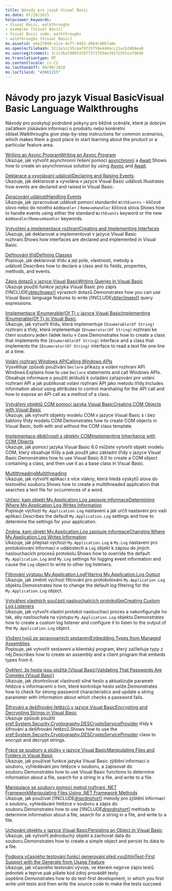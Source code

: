```yaml
---
title: Návody pro jazyk Visual Basic
ms.date: 07/20/2015
helpviewer_keywords:
- Visual Basic, walkthroughs
- examples [Visual Basic]
- Visual Basic code, walkthroughs
- walkthroughs [Visual Basic]
ms.assetid: e4e1f849-e1ce-4cf7-8483-d9b4c4887a8e
ms.openlocfilehash: 5211e1cc55c4af9735f59e4ddecc11acb24b8ea0
ms.sourcegitcommit: 3c1c3ba79895335ff3737934e39372555ca7d6d0
ms.translationtype: MT
ms.contentlocale: cs-CZ
ms.lasthandoff: 09/06/2018
ms.locfileid: "43861215"
---
```

# <a name="visual-basic-language-walkthroughs"></a><span data-ttu-id="e0f3e-102">Návody pro jazyk Visual Basic</span><span class="sxs-lookup"><span data-stu-id="e0f3e-102">Visual Basic Language Walkthroughs</span></span>
<span data-ttu-id="e0f3e-103">Návody pro poskytují podrobné pokyny pro běžné scénáře, které je dobrým začátkem získávání informací o produktu nebo konkrétní oblast.</span><span class="sxs-lookup"><span data-stu-id="e0f3e-103">Walkthroughs give step-by-step instructions for common scenarios, which makes them a good place to start learning about the product or a particular feature area.</span></span>  
  
 [<span data-ttu-id="e0f3e-104">Writing an Async Program</span><span class="sxs-lookup"><span data-stu-id="e0f3e-104">Writing an Async Program</span></span>](./programming-guide/concepts/async/walkthrough-accessing-the-web-by-using-async-and-await.md)  
 <span data-ttu-id="e0f3e-105">Ukazuje, jak vytvořit asynchronní řešení pomocí [asynchronní](../visual-basic/language-reference/modifiers/async.md) a [Await](../visual-basic/language-reference/operators/await-operator.md).</span><span class="sxs-lookup"><span data-stu-id="e0f3e-105">Shows how to create an asynchronous solution by using [Async](../visual-basic/language-reference/modifiers/async.md) and [Await](../visual-basic/language-reference/operators/await-operator.md).</span></span>  
  
 [<span data-ttu-id="e0f3e-106">Deklarace a vyvolávání událostí</span><span class="sxs-lookup"><span data-stu-id="e0f3e-106">Declaring and Raising Events</span></span>](../visual-basic/programming-guide/language-features/events/walkthrough-declaring-and-raising-events.md)  
 <span data-ttu-id="e0f3e-107">Ukazuje, jak deklarovat a vyvolána v jazyce Visual Basic události.</span><span class="sxs-lookup"><span data-stu-id="e0f3e-107">Illustrates how events are declared and raised in Visual Basic.</span></span>  
  
 [<span data-ttu-id="e0f3e-108">Zpracování událostí</span><span class="sxs-lookup"><span data-stu-id="e0f3e-108">Handling Events</span></span>](../visual-basic/programming-guide/language-features/events/walkthrough-handling-events.md)  
 <span data-ttu-id="e0f3e-109">Ukazuje, jak zpracovávat události pomocí standardní `WithEvents` – klíčové slovo nebo do nového `AddHandler` / `RemoveHandler` klíčová slova.</span><span class="sxs-lookup"><span data-stu-id="e0f3e-109">Shows how to handle events using either the standard `WithEvents` keyword or the new `AddHandler`/`RemoveHandler` keywords.</span></span>  
  
 [<span data-ttu-id="e0f3e-110">Vytvoření a implementace rozhraní</span><span class="sxs-lookup"><span data-stu-id="e0f3e-110">Creating and Implementing Interfaces</span></span>](../visual-basic/programming-guide/language-features/interfaces/walkthrough-creating-and-implementing-interfaces.md)  
 <span data-ttu-id="e0f3e-111">Ukazuje, jak deklarovat a implementovat v jazyce Visual Basic rozhraní.</span><span class="sxs-lookup"><span data-stu-id="e0f3e-111">Shows how interfaces are declared and implemented in Visual Basic.</span></span>  
  
 [<span data-ttu-id="e0f3e-112">Definování tříd</span><span class="sxs-lookup"><span data-stu-id="e0f3e-112">Defining Classes</span></span>](../visual-basic/programming-guide/language-features/objects-and-classes/walkthrough-defining-classes.md)  
 <span data-ttu-id="e0f3e-113">Popisuje, jak deklarovat třídu a její pole, vlastnosti, metody a události.</span><span class="sxs-lookup"><span data-stu-id="e0f3e-113">Describes how to declare a class and its fields, properties, methods, and events.</span></span>  
  
 [<span data-ttu-id="e0f3e-114">Zápis dotazů v jazyce Visual Basic</span><span class="sxs-lookup"><span data-stu-id="e0f3e-114">Writing Queries in Visual Basic</span></span>](../visual-basic/programming-guide/concepts/linq/walkthrough-writing-queries.md)  
 <span data-ttu-id="e0f3e-115">Ukazuje použití funkce jazyka Visual Basic pro zápis [!INCLUDE[vbteclinqext](~/includes/vbteclinqext-md.md)] výrazech dotazů.</span><span class="sxs-lookup"><span data-stu-id="e0f3e-115">Demonstrates how you can use Visual Basic language features to write [!INCLUDE[vbteclinqext](~/includes/vbteclinqext-md.md)] query expressions.</span></span>  
  
 [<span data-ttu-id="e0f3e-116">Implementace IEnumerable(Of T) v jazyce Visual Basic</span><span class="sxs-lookup"><span data-stu-id="e0f3e-116">Implementing IEnumerable(Of T) in Visual Basic</span></span>](../visual-basic/programming-guide/language-features/control-flow/walkthrough-implementing-ienumerable-of-t.md)  
 <span data-ttu-id="e0f3e-117">Ukazuje, jak vytvořit třídu, která implementuje `IEnumerable(Of String)` rozhraní a třídy, která implementuje `IEnumerator(Of String)` rozhraní ke čtení souboru jeden řádek textu v čase.</span><span class="sxs-lookup"><span data-stu-id="e0f3e-117">Demonstrates how to create a class that implements the `IEnumerable(Of String)` interface and a class that implements the `IEnumerator(Of String)` interface to read a text file one line at a time.</span></span>  
  
 [<span data-ttu-id="e0f3e-118">Volání rozhraní Windows API</span><span class="sxs-lookup"><span data-stu-id="e0f3e-118">Calling Windows APIs</span></span>](../visual-basic/programming-guide/com-interop/walkthrough-calling-windows-apis.md)  
 <span data-ttu-id="e0f3e-119">Vysvětluje způsob používání `Declare` příkazy a volání rozhraní API Windows.</span><span class="sxs-lookup"><span data-stu-id="e0f3e-119">Explains how to use `Declare` statements and call Windows APIs.</span></span> <span data-ttu-id="e0f3e-120">Obsahuje informace o použití atributů k ovládání zařazování pro volání rozhraní API a jak publikovat volání rozhraní API jako metodu třídy.</span><span class="sxs-lookup"><span data-stu-id="e0f3e-120">Includes information about using attributes to control marshaling for the API call and how to expose an API call as a method of a class.</span></span>  
  
 [<span data-ttu-id="e0f3e-121">Vytváření objektů COM pomocí jazyka Visual Basic</span><span class="sxs-lookup"><span data-stu-id="e0f3e-121">Creating COM Objects with Visual Basic</span></span>](../visual-basic/programming-guide/com-interop/walkthrough-creating-com-objects.md)  
 <span data-ttu-id="e0f3e-122">Ukazuje, jak vytvořit objekty modelu COM v jazyce Visual Basic s i bez šablony třídy modelu COM.</span><span class="sxs-lookup"><span data-stu-id="e0f3e-122">Demonstrates how to create COM objects in Visual Basic, both with and without the COM class template.</span></span>  
  
 [<span data-ttu-id="e0f3e-123">Implementace dědičnosti s objekty COM</span><span class="sxs-lookup"><span data-stu-id="e0f3e-123">Implementing Inheritance with COM Objects</span></span>](../visual-basic/programming-guide/com-interop/walkthrough-implementing-inheritance-with-com-objects.md)  
 <span data-ttu-id="e0f3e-124">Ukazuje, jak pomocí jazyka Visual Basic 6.0 můžete vytvořit objekt modelu COM, který obsahuje třídy a pak použít jako základní třídy v jazyce Visual Basic.</span><span class="sxs-lookup"><span data-stu-id="e0f3e-124">Demonstrates how to use Visual Basic 6.0 to create a COM object containing a class, and then use it as a base class in Visual Basic.</span></span>  
  
 [<span data-ttu-id="e0f3e-125">Multithreading</span><span class="sxs-lookup"><span data-stu-id="e0f3e-125">Multithreading</span></span>](https://msdn.microsoft.com/library/2cbf5116-8499-4af9-818c-6f7c1c2ad2c9)  
 <span data-ttu-id="e0f3e-126">Ukazuje, jak vytvořit aplikaci s více vlákny, která hledá výskytů slova do textového souboru.</span><span class="sxs-lookup"><span data-stu-id="e0f3e-126">Shows how to create a multithreaded application that searches a text file for occurrences of a word.</span></span>  
  
 [<span data-ttu-id="e0f3e-127">Určení, kam objekt My.Application.Log zapisuje informace</span><span class="sxs-lookup"><span data-stu-id="e0f3e-127">Determining Where My.Application.Log Writes Information</span></span>](../visual-basic/developing-apps/programming/log-info/walkthrough-determining-where-my-application-log-writes-information.md)  
 <span data-ttu-id="e0f3e-128">Popisuje výchozí `My.Application.Log` nastavení a jak určit nastavení pro vaši aplikaci.</span><span class="sxs-lookup"><span data-stu-id="e0f3e-128">Describes the default `My.Application.Log` settings and how to determine the settings for your application.</span></span>  
  
 [<span data-ttu-id="e0f3e-129">Změna, kam objekt My.Application.Log zapisuje informace</span><span class="sxs-lookup"><span data-stu-id="e0f3e-129">Changing Where My.Application.Log Writes Information</span></span>](../visual-basic/developing-apps/programming/log-info/walkthrough-changing-where-my-application-log-writes-information.md)  
 <span data-ttu-id="e0f3e-130">Ukazuje, jak přepsat výchozí `My.Application.Log` a `My.Log` nastavení pro protokolování informací o událostech a `Log` objekt k zápisu do jiných naslouchacích procesů protokolu.</span><span class="sxs-lookup"><span data-stu-id="e0f3e-130">Shows how to override the default `My.Application.Log` and `My.Log` settings for logging event information and cause the `Log` object to write to other log listeners.</span></span>  
  
 [<span data-ttu-id="e0f3e-131">Filtrování výstupu My.Application.Log</span><span class="sxs-lookup"><span data-stu-id="e0f3e-131">Filtering My.Application.Log Output</span></span>](../visual-basic/developing-apps/programming/log-info/walkthrough-filtering-my-application-log-output.md)  
 <span data-ttu-id="e0f3e-132">Ukazuje, jak změnit výchozí filtrování pro protokolování `My.Application.Log` objektu.</span><span class="sxs-lookup"><span data-stu-id="e0f3e-132">Demonstrates how to change the default log filtering for the `My.Application.Log` object.</span></span>  
  
 [<span data-ttu-id="e0f3e-133">Vytváření vlastních součástí naslouchajících protokolům</span><span class="sxs-lookup"><span data-stu-id="e0f3e-133">Creating Custom Log Listeners</span></span>](../visual-basic/developing-apps/programming/log-info/walkthrough-creating-custom-log-listeners.md)  
 <span data-ttu-id="e0f3e-134">Ukazuje, jak vytvořit vlastní protokol naslouchací proces a nakonfigurujte ho tak, aby naslouchala na výstupu `My.Application.Log` objektu.</span><span class="sxs-lookup"><span data-stu-id="e0f3e-134">Demonstrates how to create a custom log listener and configure it to listen to the output of the `My.Application.Log` object.</span></span>  
  
 [<span data-ttu-id="e0f3e-135">Vložení typů ze spravovaných sestavení</span><span class="sxs-lookup"><span data-stu-id="e0f3e-135">Embedding Types from Managed Assemblies</span></span>](https://msdn.microsoft.com/library/b28ec92c-1867-4847-95c0-61adfe095e21)  
 <span data-ttu-id="e0f3e-136">Popisuje, jak vytvořit sestavení a klientský program, který začleňuje typy z něj.</span><span class="sxs-lookup"><span data-stu-id="e0f3e-136">Describes how to create an assembly and a client program that embeds types from it.</span></span>  
  
 [<span data-ttu-id="e0f3e-137">Ověření, že hesla jsou složitá (Visual Basic)</span><span class="sxs-lookup"><span data-stu-id="e0f3e-137">Validating That Passwords Are Complex (Visual Basic)</span></span>](../visual-basic/programming-guide/language-features/strings/walkthrough-validating-that-passwords-are-complex.md)  
 <span data-ttu-id="e0f3e-138">Ukazuje, jak zkontrolovat vlastnosti silné heslo a aktualizujte parametr řetězce s informacemi o tom, které kontroluje heslo selže.</span><span class="sxs-lookup"><span data-stu-id="e0f3e-138">Demonstrates how to check for strong-password characteristics and update a string parameter with information about which checks a password fails.</span></span>  
  
 [<span data-ttu-id="e0f3e-139">Šifrování a dešifrování řetězců v jazyce Visual Basic</span><span class="sxs-lookup"><span data-stu-id="e0f3e-139">Encrypting and Decrypting Strings in Visual Basic</span></span>](../visual-basic/programming-guide/language-features/strings/walkthrough-encrypting-and-decrypting-strings.md)  
 <span data-ttu-id="e0f3e-140">Ukazuje způsob použití <xref:System.Security.Cryptography.DESCryptoServiceProvider> třídy k šifrování a dešifrování řetězců.</span><span class="sxs-lookup"><span data-stu-id="e0f3e-140">Shows how to use the <xref:System.Security.Cryptography.DESCryptoServiceProvider> class to encrypt and decrypt strings.</span></span>  
  
 [<span data-ttu-id="e0f3e-141">Práce se soubory a složky v jazyce Visual Basic</span><span class="sxs-lookup"><span data-stu-id="e0f3e-141">Manipulating Files and Folders in Visual Basic</span></span>](../visual-basic/developing-apps/programming/drives-directories-files/walkthrough-manipulating-files-and-directories.md)  
 <span data-ttu-id="e0f3e-142">Ukazuje, jak používat funkce jazyka Visual Basic zjištění informací o souboru, vyhledávání pro řetězce v souboru, a zapisovat do souboru.</span><span class="sxs-lookup"><span data-stu-id="e0f3e-142">Demonstrates how to use Visual Basic functions to determine information about a file, search for a string in a file, and write to a file.</span></span>  
  
 [<span data-ttu-id="e0f3e-143">Manipulace se soubory pomocí metod rozhraní .NET Framework</span><span class="sxs-lookup"><span data-stu-id="e0f3e-143">Manipulating Files Using .NET Framework Methods</span></span>](../visual-basic/developing-apps/programming/drives-directories-files/walkthrough-manipulating-files-by-using-net-framework-methods.md)  
 <span data-ttu-id="e0f3e-144">Ukazuje, jak používat [!INCLUDE[dnprdnshort](~/includes/dnprdnshort-md.md)] metody pro zjištění informací o souboru, vyhledávání řetězce v souboru a zápis do souboru.</span><span class="sxs-lookup"><span data-stu-id="e0f3e-144">Demonstrates how to use [!INCLUDE[dnprdnshort](~/includes/dnprdnshort-md.md)] methods to determine information about a file, search for a string in a file, and write to a file.</span></span>  
  
 [<span data-ttu-id="e0f3e-145">Uchování objektu v jazyce Visual Basic</span><span class="sxs-lookup"><span data-stu-id="e0f3e-145">Persisting an Object in Visual Basic</span></span>](https://msdn.microsoft.com/library/cb0a0917-08d5-4578-ad2b-3764ccf6167f)  
 <span data-ttu-id="e0f3e-146">Ukazuje, jak vytvořit jednoduchý objekt a zachovat data do souboru.</span><span class="sxs-lookup"><span data-stu-id="e0f3e-146">Demonstrates how to create a simple object and persist its data to a file.</span></span>  
  
 [<span data-ttu-id="e0f3e-147">Podpora včasného testování funkcí generování před využitím</span><span class="sxs-lookup"><span data-stu-id="e0f3e-147">Test-First Support with the Generate from Usage Feature</span></span>](https://msdn.microsoft.com/library/764c17a4-cd95-4c23-bf63-d92d9c5adfb2)  
 <span data-ttu-id="e0f3e-148">Ukazuje, jak včasného testování vývoje, ve kterém nejprve zápis testů jednotek a teprve pak píšete kód zdroj provádět testy úspěšné.</span><span class="sxs-lookup"><span data-stu-id="e0f3e-148">Demonstrates how to do test-first development, in which you first write unit tests and then write the source code to make the tests succeed.</span></span>
